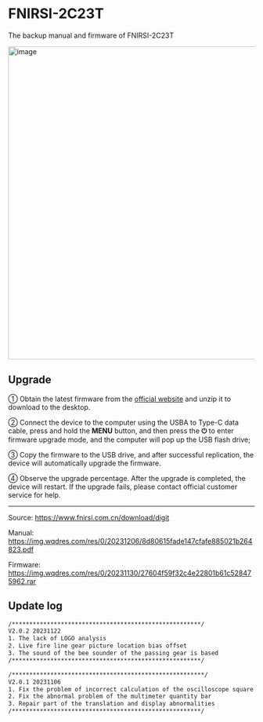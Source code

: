 # FNIRSI-2C23T
The backup manual and firmware of FNIRSI-2C23T

<img width="638" alt="image" src="https://github.com/openhoangnc/FNIRSI-2C23T/assets/20717116/70a4f610-51e7-4902-818a-fa1b0386958b">


## Upgrade
① Obtain the latest firmware from the [official website](https://www.fnirsi.com.cn/download/digit) and unzip it to download
to the desktop.

② Connect the device to the computer using the USBA to Type-C data cable,
press and hold the **MENU** button, and then press the **⏻** to enter firmware
upgrade mode, and the computer will pop up the USB flash drive;

③ Copy the firmware to the USB drive, and after successful replication, the
device will automatically upgrade the firmware.

④ Observe the upgrade percentage. After the upgrade is completed, the device
will restart. If the upgrade fails, please contact official customer service for
help.

----
Source: https://www.fnirsi.com.cn/download/digit

Manual: https://img.wqdres.com/res/0/20231206/8d80615fade147cfafe885021b264823.pdf

Firmware: https://img.wqdres.com/res/0/20231130/27604f59f32c4e22801b61c528475962.rar

Update log
---

```txt
/******************************************************/
V2.0.2 20231122
1. The lack of LOGO analysis
2. Live fire line gear picture location bias offset
3. The sound of the bee sounder of the passing gear is based
/******************************************************/

/*******************************************************/
V2.0.1 20231106
1. Fix the problem of incorrect calculation of the oscilloscope square wave high occupation ratio frequency calculation
2. Fix the abnormal problem of the multimeter quantity bar
3. Repair part of the translation and display abnormalities
/******************************************************/
```
